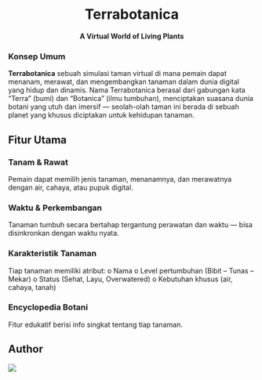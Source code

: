 <h1 align="center"> Terrabotanica</h1> <p align="center"> <b>A Virtual World of Living Plants </b> </p>

### Konsep Umum

**Terrabotanica** sebuah simulasi taman virtual di mana pemain dapat menanam, merawat, dan mengembangkan tanaman dalam dunia digital yang hidup dan dinamis. Nama Terrabotanica berasal dari gabungan kata “Terra”  (bumi) dan “Botanica” (ilmu tumbuhan), menciptakan suasana dunia botani yang utuh dan imersif — seolah-olah taman ini berada di sebuah planet yang khusus diciptakan untuk kehidupan tanaman.

## Fitur Utama
### Tanam & Rawat 
Pemain dapat memilih jenis tanaman, menanamnya, dan merawatnya dengan air, cahaya, atau pupuk digital. 
### Waktu & Perkembangan
Tanaman tumbuh secara bertahap tergantung perawatan dan waktu — bisa disinkronkan dengan waktu nyata. 
### Karakteristik Tanaman
Tiap tanaman memiliki atribut: 
o Nama 
o Level pertumbuhan (Bibit – Tunas – Mekar) 
o Status (Sehat, Layu, Overwatered) 
o Kebutuhan khusus (air, cahaya, tanah)
### Encyclopedia Botani
Fitur edukatif berisi info singkat tentang tiap tanaman. 

## Author
<a href="https://github.com/Pdddo/project-UTS/graphs/contributors">
  <img src="https://contrib.rocks/image?repo=Pdddo/project-UTS" />
</a>
